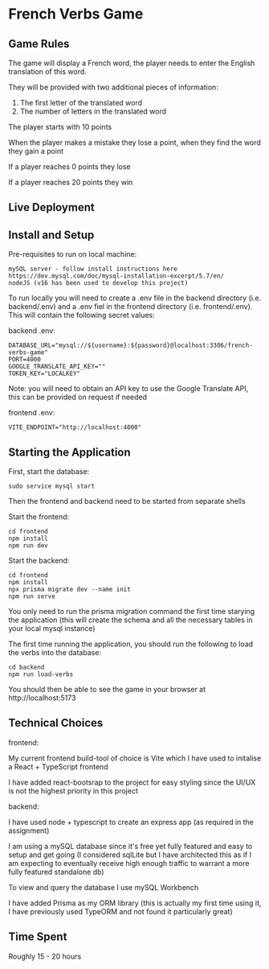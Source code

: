 # French Verbs Game

## Game Rules
The game will display a French word, the player needs to enter the English translation of this word.

They will be provided with two additional pieces of information:
1. The first letter of the translated word
2. The number of letters in the translated word

The player starts with 10 points

When the player makes a mistake they lose a point, when they find the word they gain a point

If a player reaches 0 points they lose 

If a player reaches 20 points they win

## Live Deployment

## Install and Setup

Pre-requisites to run on local machine:

```
mySQL server - follow install instructions here https://dev.mysql.com/doc/mysql-installation-excerpt/5.7/en/
nodeJS (v16 has been used to develop this project)
```

To run locally you will need to create a .env file in the backend directory (i.e. backend/.env) and a .env fiel in the frontend directory (i.e. frontend/.env). This will contain the following secret values:

backend .env:

```
DATABASE_URL="mysql://${username}:${password}@localhost:3306/french-verbs-game"
PORT=4000
GOOGLE_TRANSLATE_API_KEY=""
TOKEN_KEY="LOCALKEY"
```

Note: you will need to obtain an API key to use the Google Translate API, this can be provided on request if needed 

frontend .env:

```
VITE_ENDPOINT="http://localhost:4000"
```

## Starting the Application

First, start the database:
```
sudo service mysql start
```

Then the frontend and backend need to be started from separate shells


Start the frontend:

```
cd frontend
npm install
npm run dev
```

Start the backend:

```
cd frontend
npm install
npx prisma migrate dev --name init
npm run serve
```

You only need to run the prisma migration command the first time starying the application (this will create the schema and all the necessary tables in your local mysql instance)

The first time running the application, you should run the following to load the verbs into the database:

```
cd backend
npm run load-verbs
```

You should then be able to see the game in your browser at http://localhost:5173

## Technical Choices

frontend:

My current frontend build-tool of choice is Vite which I have used to initalise a React + TypeScript frontend

I have added react-bootsrap to the project for easy styling since the UI/UX is not the highest priority in this project

backend:

I have used node + typescript to create an express app (as required in the assignment)

I am using a mySQL database since it's free yet fully featured and easy to setup and get going (I considered sqlLite but I have architected this as if I am expecting to eventually receive high enough traffic to warrant a more fully featured standalone db)

To view and query the database I use mySQL Workbench

I have added Prisma as my ORM library (this is actually my first time using it, I have previously used TypeORM and not found it particularly great)

## Time Spent

Roughly 15 - 20 hours
